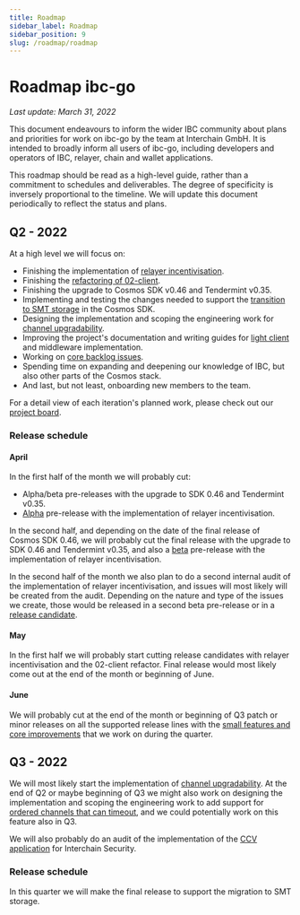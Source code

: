 ```yaml
---
title: Roadmap
sidebar_label: Roadmap
sidebar_position: 9
slug: /roadmap/roadmap
---
```


# Roadmap ibc-go

*Last update: March 31, 2022*

This document endeavours to inform the wider IBC community about plans and priorities for work on ibc-go by the team at Interchain GmbH. It is intended to broadly inform all users of ibc-go, including developers and operators of IBC, relayer, chain and wallet applications.

This roadmap should be read as a high-level guide, rather than a commitment to schedules and deliverables. The degree of specificity is inversely proportional to the timeline. We will update this document periodically to reflect the status and plans.

## Q2 - 2022

At a high level we will focus on:

- Finishing the implementation of [relayer incentivisation](https://github.com/orgs/cosmos/projects/7/views/8).
- Finishing the [refactoring of 02-client](https://github.com/cosmos/ibc-go/milestone/16).
- Finishing the upgrade to Cosmos SDK v0.46 and Tendermint v0.35.
- Implementing and testing the changes needed to support the [transition to SMT storage](https://github.com/cosmos/ibc-go/milestone/21) in the Cosmos SDK.
- Designing the implementation and scoping the engineering work for [channel upgradability](https://github.com/cosmos/ibc/blob/master/spec/core/ics-004-channel-and-packet-semantics/UPGRADES.md).
- Improving the project's documentation and writing guides for [light client](https://github.com/cosmos/ibc-go/issues/59) and middleware implementation.
- Working on [core backlog issues](https://github.com/cosmos/ibc-go/milestone/8).
- Spending time on expanding and deepening our knowledge of IBC, but also other parts of the Cosmos stack.
- And last, but not least, onboarding new members to the team.

For a detail view of each iteration's planned work, please check out our [project board](https://github.com/orgs/cosmos/projects/7).

### Release schedule

#### **April**

In the first half of the month we will probably cut:

- Alpha/beta pre-releases with the upgrade to SDK 0.46 and Tendermint v0.35.
- [Alpha](https://github.com/cosmos/ibc-go/milestone/5) pre-release with the implementation of relayer incentivisation.

In the second half, and depending on the date of the final release of Cosmos SDK 0.46, we will probably cut the final release with the upgrade to SDK 0.46 and Tendermint v0.35, and also a [beta](https://github.com/cosmos/ibc-go/milestone/23) pre-release with the implementation of relayer incentivisation.

In the second half of the month we also plan to do a second internal audit of the implementation of relayer incentivisation, and issues will most likely will be created from the audit. Depending on the nature and type of the issues we create, those would be released in a second beta pre-release or in a [release candidate](https://github.com/cosmos/ibc-go/milestone/24).

#### **May**

In the first half we will probably start cutting release candidates with relayer incentivisation and the 02-client refactor. Final release would most likely come out at the end of the month or beginning of June.

#### **June**

We will probably cut at the end of the month or beginning of Q3 patch or minor releases on all the supported release lines with the [small features and core improvements](https://github.com/cosmos/ibc-go/milestone/8) that we work on during the quarter.

## Q3 - 2022

We will most likely start the implementation of [channel upgradability](https://github.com/cosmos/ibc/blob/master/spec/core/ics-004-channel-and-packet-semantics/UPGRADES.md). At the end of Q2 or maybe beginning of Q3 we might also work on designing the implementation and scoping the engineering work to add support for [ordered channels that can timeout](https://github.com/cosmos/ibc/pull/636), and we could potentially work on this feature also in Q3.

We will also probably do an audit of the implementation of the [CCV application](https://github.com/cosmos/interchain-security/tree/main/x/ccv) for Interchain Security.

### Release schedule

In this quarter we will make the final release to support the migration to SMT storage.
